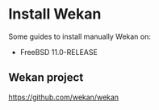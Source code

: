 # Install Wekan

Some guides to install manually Wekan on:

- FreeBSD 11.0-RELEASE

## Wekan project

https://github.com/wekan/wekan
